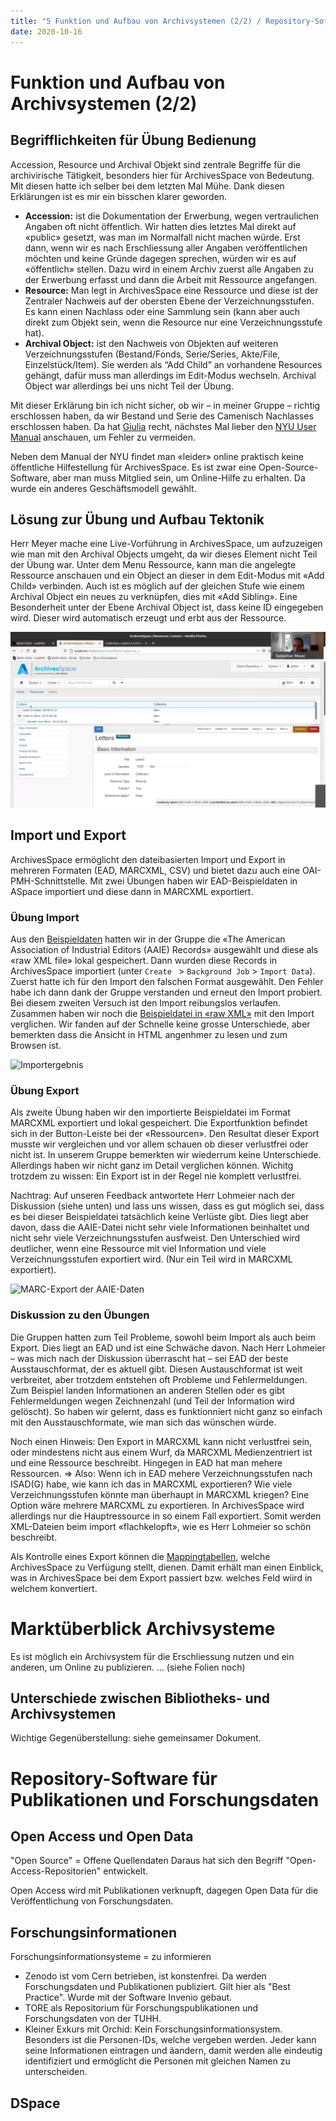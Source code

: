 ```yaml
---
title: "5 Funktion und Aufbau von Archivsystemen (2/2) / Repository-Software für Publikationen und Forschungsdaten "
date: 2020-10-16
---
```


# Funktion und Aufbau von Archivsystemen (2/2)
## Begrifflichkeiten für Übung Bedienung
Accession, Resource und Archival Objekt sind zentrale Begriffe für die archivirische Tätigkeit, besonders hier für ArchivesSpace von Bedeutung. Mit diesen hatte ich selber bei dem letzten Mal Mühe. Dank diesen Erklärungen ist es mir ein bisschen klarer geworden.

* **Accession:** ist die Dokumentation der Erwerbung, wegen vertraulichen Angaben oft nicht öffentlich. Wir hatten dies letztes Mal direkt auf «public» gesetzt, was man im Normalfall nicht machen würde. Erst dann, wenn wir es nach Erschliessung aller Angaben veröffentlichen möchten und keine Gründe dagegen sprechen, würden wir es auf «öffentlich» stellen. Dazu wird in einem Archiv zuerst alle Angaben zu der Erwerbung erfasst und dann die Arbeit mit Ressource angefangen.
* **Resource:** Man legt in ArchivesSpace eine Ressource und diese ist der Zentraler Nachweis auf der obersten Ebene der Verzeichnungsstufen. Es kann einen Nachlass oder eine Sammlung sein (kann aber auch direkt zum Objekt sein, wenn die Resource nur eine Verzeichnungsstufe hat).
* **Archival Object:** ist den Nachweis von Objekten auf weiteren Verzeichnungsstufen (Bestand/Fonds, Serie/Series, Akte/File, Einzelstück/Item). Sie werden als “Add Child” an vorhandene Resources gehängt, dafür muss man allerdings im Edit-Modus wechseln. Archival Object war allerdings bei uns nicht Teil der Übung.

Mit dieser Erklärung bin ich nicht sicher, ob wir – in meiner Gruppe – richtig erschlossen haben, da wir Bestand und Serie des Camenisch Nachlasses erschlossen haben. Da hat [Giulia](https://damicogiulia.github.io/BAIN-Blog/2020/10/17/tag4.html) recht, nächstes Mal lieber den [NYU User Manual](https://docs.google.com/document/d/11kWxbFTazB6q5fDNBWDHJxMf3wdVsp8cd7HzjEhE-ao/edit#heading=h.nscr859g1snm) anschauen, um Fehler zu vermeiden. 

Neben dem Manual der NYU findet man «leider» online praktisch keine öffentliche Hilfestellung für ArchivesSpace. Es ist zwar eine Open-Source-Software, aber man muss Mitglied sein, um Online-Hilfe zu erhalten. Da wurde ein anderes Geschäftsmodell gewählt. 

## Lösung zur Übung und Aufbau Tektonik
Herr Meyer mache eine Live-Vorführung in ArchivesSpace, um aufzuzeigen wie man mit den Archival Objects umgeht, da wir dieses Element nicht Teil der Übung war. Unter dem Menu Ressource, kann man die angelegte Ressource anschauen und ein Object an dieser in dem Edit-Modus mit «Add Child» verbinden. Auch ist es möglich auf der gleichen Stufe wie einem Archival Object ein neues zu verknüpfen, dies mit «Add Sibling». Eine Besonderheit unter der Ebene Archival Object ist, dass keine ID eingegeben wird. Dieser wird automatisch erzeugt und erbt aus der Ressource.

![Live-Vorführung Tektonik](https://github.com/sakura-72/my-bain-blog/blob/master/images/aspace_tektonik.png)

## Import und Export
ArchivesSpace ermöglicht den dateibasierten Import und Export in mehreren Formaten (EAD, MARCXML, CSV) und bietet dazu auch eine OAI-PMH-Schnittstelle. Mit zwei Übungen haben wir EAD-Beispieldaten in ASpace importiert und diese dann in MARCXML exportiert.

### Übung Import
Aus den [Beispieldaten](https://eadiva.com/2/sample-ead2002-files/) hatten wir in der Gruppe die «The American Association of Industrial Editors (AAIE) Records» ausgewählt und diese als «raw XML file» lokal gespeichert. Dann wurden diese Records in ArchivesSpace importiert (unter `Create ` > `Background Job` > `Import Data`). Zuerst hatte ich für den Import den falschen Format ausgewählt.
Den Fehler habe ich dann dank der Gruppe verstanden und erneut den Import probiert. Bei diesem zweiten Versuch ist den Import reibungslos verlaufen. Zusammen haben wir noch die [Beispieldatei in «raw XML»](https://eadiva.com/2/sampleEAD/syr-aaie.xml) mit den Import verglichen. Wir fanden auf der Schnelle keine grosse Unterschiede, aber bemerkten dass die Ansicht in HTML angenhmer zu lesen und zum Browsen ist.

![Importergebnis](https://sakura-72.github.io/my-bain-blog/images/aspace_aaie.png)

### Übung Export
Als zweite Übung haben wir den importierte Beispieldatei im Format MARCXML exportiert und lokal gespeichert. Die Exportfunktion befindet sich in der Button-Leiste bei der «Ressourcen». Den Resultat dieser Export musste wir vergleichen und vor allem schauen ob dieser verlustfrei oder nicht ist. In unserem Gruppe bemerkten wir wiederrum keine Unterschiede. Allerdings haben wir nicht ganz im Detail verglichen können. 
Wichitg trotzdem zu wissen: Ein Export ist in der Regel nie komplett verlustfrei. 


Nachtrag: Auf unseren Feedback antwortete Herr Lohmeier nach der Diskussion (siehe unten) und lass uns wissen, dass es gut möglich sei, dass es bei dieser Beispieldatei tatsächlich keine Verlüste gibt. Dies liegt aber davon, dass die AAIE-Datei nicht sehr viele Informationen beinhaltet und nicht sehr viele Verzeichnungsstufen ausfweist. Den Unterschied wird deutlicher, wenn eine Ressource mit viel Information und viele Verzeichnungsstufen exportiert wird. (Nur ein Teil wird in MARCXML exportiert).


![MARC-Export der AAIE-Daten](https://sakura-72.github.io/my-bain-blog/images/aspace_aaie_marc.png)

### Diskussion zu den Übungen
Die Gruppen hatten zum Teil Probleme, sowohl beim Import als auch beim Export. Dies liegt an EAD und ist eine Schwäche davon. Nach Herr Lohmeier – was mich nach der Diskussion überrascht hat – sei EAD der beste Ausstauschformat, der es aktuell gibt. Diesen Austauschformat ist weit verbreitet, aber trotzdem entstehen oft Probleme und Fehlermeldungen. Zum Beispiel landen Informationen an anderen Stellen oder es gibt Fehlermeldungen wegen Zeichnenzahl (und Teil der Information wird gelöscht). So haben wir gelernt, dass es funktionniert nicht ganz so einfach mit den Ausstauschformate, wie man sich das wünschen würde.

Noch einen Hinweis: Den Export in MARCXML kann nicht verlustfrei sein, oder mindestens nicht aus einem Wurf, da MARCXML Medienzentriert ist und eine Ressource beschreibt. Hingegen in EAD hat man mehere Ressourcen. => Also: Wenn ich in EAD mehere Verzeichnungsstufen nach ISAD(G) habe, wie kann ich das in MARCXML exportieren? Wie viele Verzeichnungsstufen könnte man überhaupt in MARCXML kriegen? Eine Option wäre mehrere MARCXML zu exportieren. In ArchivesSpace wird allerdings nur die Hauptressource in so einem Fall exportiert. Somit werden XML-Dateien beim import «flachkelopft», wie es Herr Lohmeier so schön beschreibt.

Als Kontrolle eines Export können die [Mappingtabellen](<https://archivesspace.org/using-archivesspace/migration-tools-and-data-mapping>), welche ArchivesSpace zu Verfügung stellt, dienen. Damit erhält man einen Einblick, was in ArchivesSpace bei dem Export passiert bzw. welches Feld wiird in welchem konvertiert.

# Marktüberblick Archivsysteme
Es ist möglich ein Archivsystem für die Erschliessung nutzen und ein anderen, um Online zu publizieren.
... (siehe Folien noch)

## Unterschiede zwischen Bibliotheks- und Archivsystemen
Wichtige Gegenüberstellung: siehe gemeinsamer Dokument.


# Repository-Software für Publikationen und Forschungsdaten


## Open Access und Open Data 
  "Open Source" = Offene Quellendaten
  Daraus hat sich den Begriff "Open-Access-Repositorien" entwickelt.
  
  Open Access wird mit Publikationen verknupft, dagegen Open Data für die Veröffentlichung von Forschungsdaten.

## Forschungsinformationen
Forschungsinformationsysteme = zu informieren

* Zenodo ist vom Cern betrieben, ist konstenfrei. Da werden Forschungsdaten und Publikationen publiziert. Gilt hier als "Best Practice". Wurde mit der Software Invenio gebaut.
* TORE als Repositorium für Forschungspublikationen und Forschungsdaten von der TUHH.
* Kleiner Exkurs mit Orchid: Kein Forschungsinformationsystem. Besonders ist die Personen-IDs, welche vergeben werden. Jeder kann seine Informationen eintragen und äandern, damit werden alle eindeutig identifiziert und ermöglicht die Personen mit gleichen Namen zu unterscheiden.

## DSpace



